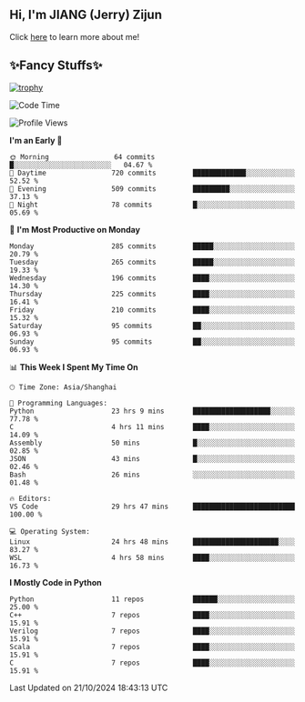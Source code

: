 ## Hi, I'm JIANG (Jerry) Zijun

Click [here](https://jzjerry.github.io/about/) to learn more about me!

## ✨Fancy Stuffs✨
[![trophy](https://github-profile-trophy.vercel.app/?username=jzjerry&theme=onedark)](https://github.com/ryo-ma/github-profile-trophy)
<!--START_SECTION:waka-->
![Code Time](http://img.shields.io/badge/Code%20Time-771%20hrs%2039%20mins-blue)

![Profile Views](http://img.shields.io/badge/Profile%20Views-0-blue)

**I'm an Early 🐤** 

```text
🌞 Morning                64 commits          █░░░░░░░░░░░░░░░░░░░░░░░░   04.67 % 
🌆 Daytime                720 commits         █████████████░░░░░░░░░░░░   52.52 % 
🌃 Evening                509 commits         █████████░░░░░░░░░░░░░░░░   37.13 % 
🌙 Night                  78 commits          █░░░░░░░░░░░░░░░░░░░░░░░░   05.69 % 
```
📅 **I'm Most Productive on Monday** 

```text
Monday                   285 commits         █████░░░░░░░░░░░░░░░░░░░░   20.79 % 
Tuesday                  265 commits         █████░░░░░░░░░░░░░░░░░░░░   19.33 % 
Wednesday                196 commits         ████░░░░░░░░░░░░░░░░░░░░░   14.30 % 
Thursday                 225 commits         ████░░░░░░░░░░░░░░░░░░░░░   16.41 % 
Friday                   210 commits         ████░░░░░░░░░░░░░░░░░░░░░   15.32 % 
Saturday                 95 commits          ██░░░░░░░░░░░░░░░░░░░░░░░   06.93 % 
Sunday                   95 commits          ██░░░░░░░░░░░░░░░░░░░░░░░   06.93 % 
```


📊 **This Week I Spent My Time On** 

```text
🕑︎ Time Zone: Asia/Shanghai

💬 Programming Languages: 
Python                   23 hrs 9 mins       ███████████████████░░░░░░   77.78 % 
C                        4 hrs 11 mins       ████░░░░░░░░░░░░░░░░░░░░░   14.09 % 
Assembly                 50 mins             █░░░░░░░░░░░░░░░░░░░░░░░░   02.85 % 
JSON                     43 mins             █░░░░░░░░░░░░░░░░░░░░░░░░   02.46 % 
Bash                     26 mins             ░░░░░░░░░░░░░░░░░░░░░░░░░   01.48 % 

🔥 Editors: 
VS Code                  29 hrs 47 mins      █████████████████████████   100.00 % 

💻 Operating System: 
Linux                    24 hrs 48 mins      █████████████████████░░░░   83.27 % 
WSL                      4 hrs 58 mins       ████░░░░░░░░░░░░░░░░░░░░░   16.73 % 
```

**I Mostly Code in Python** 

```text
Python                   11 repos            ██████░░░░░░░░░░░░░░░░░░░   25.00 % 
C++                      7 repos             ████░░░░░░░░░░░░░░░░░░░░░   15.91 % 
Verilog                  7 repos             ████░░░░░░░░░░░░░░░░░░░░░   15.91 % 
Scala                    7 repos             ████░░░░░░░░░░░░░░░░░░░░░   15.91 % 
C                        7 repos             ████░░░░░░░░░░░░░░░░░░░░░   15.91 % 
```




 Last Updated on 21/10/2024 18:43:13 UTC
<!--END_SECTION:waka-->
